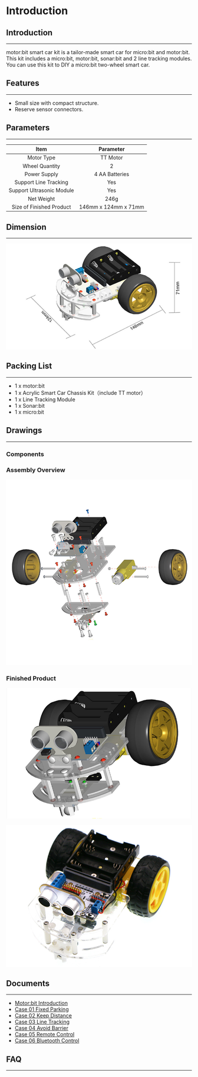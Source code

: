 # Introduction

## Introduction    
---
motor:bit smart car kit is a tailor-made smart car for micro:bit and motor:bit. This kit includes a micro:bit, motor:bit, sonar:bit and 2 line tracking modules. You can use this kit to DIY a micro:bit two-wheel smart car.


## Features  
---
- Small size with compact structure.  
- Reserve sensor connectors.  


## Parameters
---
Item |Parameter
:-:|:-:
Motor Type|TT Motor
Wheel Quantity|2 
Power Supply|4 AA Batteries
Support Line Tracking|Yes
Support Ultrasonic Module|Yes
Net Weight|246g
Size of Finished Product|146mm x 124mm x 71mm


## Dimension  
---
![](./images/vehvUKJ.jpg)


## Packing List  
---
- 1 x motor:bit  
- 1 x Acrylic Smart Car Chassis Kit（include TT motor）  
- 1 x Line Tracking Module  
- 1 x Sonar:bit  
- 1 x micro:bit  


## Drawings  
---
### Components  

### Assembly Overview  
![](./images/yeShOQZ.jpg)

### Finished Product  
![](./images/jfltEih.jpg)

![](./images/AuBmsFz.jpg)


## Documents  
---
- [Motor:bit Introduction](/motor_bit/) 
- [Case 01 Fixed Parking](/motor_bit_smart_car_case_01/) 
- [Case 02 Keep Distance](/motor_bit_smart_car_case_02/) 
- [Case 03 Line Tracking](/motor_bit_smart_car_case_03/) 
- [Case 04 Avoid Barrier](/motor_bit_smart_car_case_04/) 
- [Case 05 Remote Control](/motor_bit_smart_car_case_05/) 
- [Case 06 Bluetooth Control](/motor_bit_smart_car_case_06/) 


## FAQ  
---
